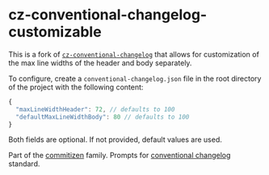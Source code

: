 # cz-conventional-changelog-customizable

This is a fork of [`cz-conventional-changelog`](https://github.com/commitizen/cz-conventional-changelog) that allows for customization of the max line widths of the header and body separately.

To configure, create a `conventional-changelog.json` file in the root directory of the project with the following content:
```javascript
{
  "maxLineWidthHeader": 72, // defaults to 100
  "defaultMaxLineWidthBody": 80 // defaults to 100
}
```
Both fields are optional. If not provided, default values are used.

Part of the [commitizen](https://github.com/commitizen/cz-cli) family. Prompts for [conventional changelog](https://github.com/stevemao/conventional-changelog-angular/blob/master/index.js) standard.
